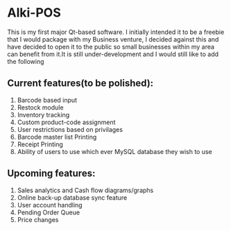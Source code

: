 # Alki-POS
This is my first major Qt-based software. I initially intended it to be a freebie that I would package with my Business venture, I decided against this and have decided to open it to the public so small businesses within my area can benefit from it.It is still under-development and I would still like to add the following

## Current features(to be polished): 
1. Barcode based input
2. Restock module
3. Inventory tracking
4. Custom product-code assignment
5. User restrictions based on privilages 
6. Barcode master list Printing
7. Receipt Printing 
8. Ability of users to use which ever MySQL database they wish to use

## Upcoming features:
1. Sales analytics and Cash flow diagrams/graphs
2. Online back-up database sync feature
3. User account handling
4. Pending Order Queue
5. Price changes

